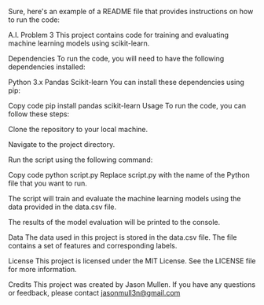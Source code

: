 Sure, here's an example of a README file that provides instructions on how to run the code:

A.I. Problem 3
This project contains code for training and evaluating machine learning models using scikit-learn.

Dependencies
To run the code, you will need to have the following dependencies installed:

Python 3.x
Pandas
Scikit-learn
You can install these dependencies using pip:

Copy code
pip install pandas scikit-learn
Usage
To run the code, you can follow these steps:

Clone the repository to your local machine.

Navigate to the project directory.

Run the script using the following command:

Copy code
python script.py
Replace script.py with the name of the Python file that you want to run.

The script will train and evaluate the machine learning models using the data provided in the data.csv file.

The results of the model evaluation will be printed to the console.

Data
The data used in this project is stored in the data.csv file. The file contains a set of features and corresponding labels.

License
This project is licensed under the MIT License. See the LICENSE file for more information.

Credits
This project was created by Jason Mullen. If you have any questions or feedback, please contact jasonmull3n@gmail.com
